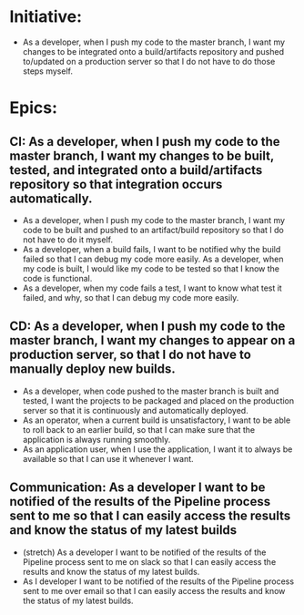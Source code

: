 # Initiative:
 - As a developer, when I push my code to the master branch, I want my changes to be integrated onto a build/artifacts repository and pushed to/updated on a production server so that I do not have to do those steps myself.

# Epics:
## CI: As a developer, when I push my code to the master branch, I want my changes to be built, tested, and integrated onto a build/artifacts repository so that integration occurs automatically.
 - As a developer, when I push my code to the master branch, I want my code to be built and pushed to an artifact/build repository so that I do not have to do it myself.
 - As a developer, when a build fails, I want to be notified why the build failed so that I can debug my code more easily.
As a developer, when my code is built, I would like my code to be tested so that  I know the code is functional.
 - As a developer, when my code fails a test, I want to know what test it failed, and why, so that I can debug my code more easily.

## CD: As a developer, when I push my code to the master branch, I want my changes to appear on a production server, so that I do not have to manually deploy new builds.
 - As a developer, when code pushed to the master branch is built and tested, I want the projects to be packaged and placed on the production server so that it is continuously and automatically deployed.
 - As an operator, when a current build is unsatisfactory, I want to be able to roll back to an earlier build, so that I can make sure that the application is always running smoothly.
 - As an application user, when I use the application, I want it to always be available so that I can use it whenever I want.


## Communication: As a developer I want to be notified of the results of the Pipeline process sent to me so that I can easily access the results and know the status of my latest builds
 - (stretch) As a developer I want to be notified of the results of the Pipeline process sent to me on slack so that I can easily access the results and know the status of my latest builds.
 - As I developer I want to be notified of the results of the Pipeline process sent to me over email so that I can easily access the results and know the status of my latest builds.
